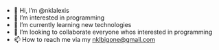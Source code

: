 - 👋 Hi, I’m @nklalexis
- 👀 I’m interested in programming
- 🌱 I’m currently learning new technologies
- 💞️ I’m looking to collaborate everyone whos interested in programming
- 📫 How to reach me via my nklbigone@gmail.com

<!---
nklalexis/nklalexis is a ✨ special ✨ repository because its `README.md` (this file) appears on your GitHub profile.
You can click the Preview link to take a look at your changes.
--->
